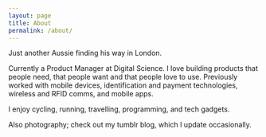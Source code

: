 ```yaml
---
layout: page
title: About
permalink: /about/
---
```


Just another Aussie finding his way in London.

Currently a Product Manager at Digital Science. I love building products that people need, that people want and that people love to use. Previously worked with mobile devices, identification and payment technologies, wireless and RFID comms, and mobile apps.

I enjoy cycling, running, travelling, programming, and tech gadgets.

Also photography; check out my tumblr blog, which I update occasionally.
